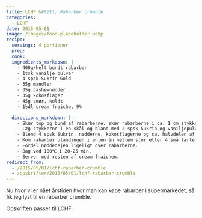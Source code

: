 ```yaml
---
title: LCHF &#8211; Rabarber crumble
categories:
  - LCHF
date: 2015-05-01
image: /images/food-placeholder.webp
recipe:
  servings: 4 portioner
  prep:
  cook:
  ingredients_markdown: |-
    - 400g/helt bundt rabarber
    - 1tsk vanilje pulver
    - 4 spsk Sukrin Gold
    - 35g mandler
    - 35g cashewnødder
    - 35g kokosflager
    - 45g smør, koldt
    - 1½dl cream fraiche, 9%

  directions_markdown: |-
    - Skær top og bund af rabarberne. skær rabarberne i ca. 1 cm stykker.
    - Læg stykkerne i en skål og bland med 2 spsk Sukrin og vaniljepulveret.
    - Blend 4 spsk Sukrin, nødderne, kokosflagerne og ca. halvdelen af cream fraichen sammen med smør til det bliver en fin dej.
    - Kom rabarber blandingen i enten én mellem stor eller 4 små tærteforme.
    - Fordel nøddedejen ligeligt over rabarberne.
    - Bag ved 180℃ i 20-25 min.
    - Server med resten af cream fraichen.
redirect_from:
  - /2015/05/01/lchf-rabarber-crumble
  - /opskrifter/2015/05/01/lchf-rabarber-crumble
---
```


Nu hvor vi er nået årstiden hvor man kan købe rabarber i supermarkedet, så fik jeg lyst til en rabarber crumble.

Opskriften passer til LCHF.
